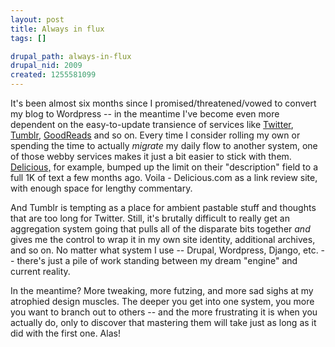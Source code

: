 ```yaml
--- 
layout: post
title: Always in flux
tags: []

drupal_path: always-in-flux
drupal_nid: 2009
created: 1255581099
---
```

It's been almost six months since I promised/threatened/vowed to convert my blog to Wordpress -- in the meantime I've become even more dependent on the easy-to-update transience of services like <a href="http://twitter.com/eaton">Twitter</a>, <a href="http://eaton.tumblr.com/">Tumblr</a>, <a href="http://www.goodreads.com/user/show/198971">GoodReads</a> and so on. Every time I consider rolling my own or spending the time to actually <em>migrate</em> my daily flow to another system, one of those webby services makes it just a bit easier to stick with them. <a href="http://delicious.com/positivejeff">Delicious,</a> for example, bumped up the limit on their "description" field to a full 1K of text a few months ago. Voila - Delicious.com as a link review site, with enough space for lengthy commentary.



And Tumblr is tempting as a place for ambient pastable stuff and thoughts that are too long for Twitter. Still, it's brutally difficult to really get an aggregation system going that pulls all of the disparate bits together <em>and</em> gives me the control to wrap it in my own site identity, additional archives, and so on. No matter what system I use -- Drupal, Wordpress, Django, etc. -- there's just a pile of work standing between my dream "engine" and current reality.



In the meantime? More tweaking, more futzing, and more sad sighs at my atrophied design muscles. The deeper you get into one system, you more you want to branch out to others -- and the more frustrating it is when you actually do, only to discover that mastering them will take just as long as it did with the first one. Alas!
